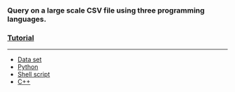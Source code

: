 ### Query on a large scale CSV file using three programming languages. 

### [Tutorial](https://www.youtube.com/watch?v=6DI_f2f2id0&feature=youtu.be)
---
- [Data set](https://github.com/sksoumik/query-on-large-scale-CSV-file/blob/master/data.csv)
- [Python](https://github.com/sksoumik/query-on-large-scale-CSV-file/blob/master/CSVFileReader.py)
- [Shell script](https://github.com/sksoumik/query-on-large-scale-CSV-file/blob/master/csvread.sh)
- [C++](https://github.com/sksoumik/query-on-large-scale-CSV-file/blob/master/main.cpp)

